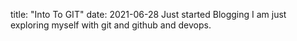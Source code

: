title: "Into To GIT"
date: 2021-06-28
Just started Blogging I am just exploring myself with git and github and devops.

